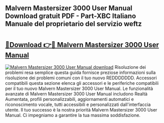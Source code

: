 ## Malvern Mastersizer 3000 User Manual Download gratuit PDF - Part-XBC Italiano Manuale del proprietario del servizio weftz

# <h2><a href="http://dfe8t0.blite.top/?on=Malvern+Mastersizer+3000+User+Manual">🔗Download 👉🔴 Malvern Mastersizer 3000 User Manual</a></h2>

[![Malvern Mastersizer 3000 User Manual download](https://i.imgur.com/lujVjoI.png)](http://dfe8t0.blite.top/?on=Malvern+Mastersizer+3000+User+Manual)
Risoluzione dei problemi resa semplice questa guida fornisce preziose informazioni sulla risoluzione dei problemi comuni con il tuo nuovo REDDDDDDD. Accessori compatibili questa sezione elenca gli accessori e le periferiche compatibili per il tuo nuovo Malvern Mastersizer 3000 User Manual. Le funzionalità avanzate di Malvern Mastersizer 3000 User Manual includono Realtà Aumentata, profili personalizzabili, aggiornamenti automatici e riconoscimento vocale, tutti accessibili e personalizzati dall'interfaccia utente. Il tuo successo è la nostra priorità Malvern Mastersizer 3000 User Manual. Ci impegniamo a garantire la tua massima soddisfazione.

